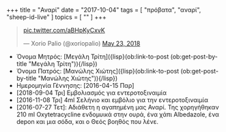 +++
title = "Αναρί"
date = "2017-10-04"
tags = [ "πρόβατα", "αναρί", "sheep-id-live" ]
topics = [ "" ]
+++

<blockquote class="twitter-tweet" data-lang="en"><p lang="und" dir="ltr"><a href="https://t.co/aBHpKyCxvK">pic.twitter.com/aBHpKyCxvK</a></p>&mdash; Xorio Palio (@xoriopalio) <a href="https://twitter.com/xoriopalio/status/999318203036831744?ref_src=twsrc%5Etfw">May 23, 2018</a></blockquote>
<script async src="https://platform.twitter.com/widgets.js" charset="utf-8"></script>

-   Όνομα Μητρός: [Μεγάλη Τρίτη]({lisp}(ob:link-to-post (ob:get-post-by-title "Μεγάλη Τρίτη")){/lisp})
-   Όνομα Πατρός: [Μανώλης Χιώτης]({lisp}(ob:link-to-post (ob:get-post-by-title "Μανώλης Χιώτης")){/lisp})
-   Ημερομηνία Γέννησης: <span class="timestamp-wrapper"><span class="timestamp">[2016-04-15 Παρ]</span></span>
-   <span class="timestamp-wrapper"><span class="timestamp">[2018-09-04 Τρι] </span></span> Εμβολιασμός για εντεροτοξιναιμία
-   <span class="timestamp-wrapper"><span class="timestamp">[2016-11-08 Τρι] </span></span> 4ml Σελήνιο και εμβόλιο για την εντεροτοξιναιμία
-   <span class="timestamp-wrapper"><span class="timestamp">[2016-07-27 Τετ]</span></span>: Αδιάθετη η αγαπημένη μας Αναρί. Της χορηγήθηκαν 210 ml Oxytetracycline ενδομυικά στην ουρά, ένα χάπι Albedazole, ένα depon και μια σόδα, και ο Θεός βοηθός που λένε.
